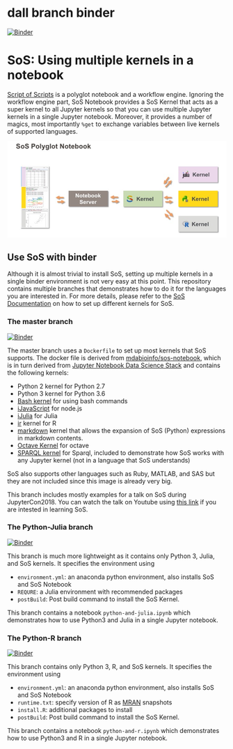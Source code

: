 # dall branch binder
[![Binder](https://mybinder.org/badge_logo.svg)](https://mybinder.org/v2/gh/ImmediateStranger/jupyter-sos_fork/dallbranch)

# SoS: Using multiple kernels in a notebook

[Script of Scripts](https://vatlab.github.io/sos-docs) is a polyglot
notebook and a workflow engine. Ignoring the workflow engine part, SoS
Notebook provides a SoS Kernel that acts as a super kernel to all Jupyter
kernels so that you can use multiple Jupyter kernels in a single Jupyter
notebook. Moreover, it provides a number of magics, most importantly `%get`
to exchange variables between live kernels of supported languages.

![sos-notebook](sos-notebook.png)

## Use SoS with binder

Although it is almost trivial to install SoS, setting up multiple kernels
in a single binder environment is not very easy at this point. This repository
contains multiple branches that demonstrates how to do it for the languages
you are interested in. For more details, please refer to the [SoS
Documentation](https://vatlab.github.io/sos-docs) on how to set up
different kernels for SoS.

### The master branch

[![Binder](http://mybinder.org/badge.svg)](https://mybinder.org/v2/gh/binder-examples/jupyter-sos/master)

The master branch uses a `Dockerfile` to set up most kernels that SoS
supports. The docker file is derived from [mdabioinfo/sos-notebook](https://hub.docker.com/r/mdabioinfo/sos-notebook/tags/), which is in turn derived from [Jupyter Notebook Data Science
Stack](https://github.com/jupyter/docker-stacks/tree/master/datascience-notebook) and contains the following kernels:

* Python 2 kernel for Python 2.7
* Python 3 kernel for Python 3.6
* [Bash kernel](https://github.com/takluyver/bash_kernel) for using bash commands
* [iJavaScript](https://github.com/n-riesco/ijavascript) for node.js
* [iJulia](https://github.com/JuliaLang/IJulia.jl) for Julia
* [ir](https://github.com/IRkernel/IRkernel) kernel for R
* [markdown](https://github.com/vatlab/markdown-kernel) kernel that allows the expansion of SoS (Python) expressions in markdown contents.
* [Octave Kernel](https://github.com/Calysto/octave_kernel) for octave
* [SPARQL kernel](https://github.com/paulovn/sparql-kernel) for Sparql, included to demonstrate how SoS works with
  any Jupyter kernel (not in a language that SoS understands)

SoS also supports other languages such as Ruby, MATLAB, and SAS but they
are not included since this image is already very big.

This branch includes mostly examples for a talk on SoS during JupyterCon2018. You can watch the talk on Youtube
using [this link](https://www.youtube.com/watch?v=U75eKosFbp8) if you are intested in learning SoS.


### The Python-Julia branch

[![Binder](http://mybinder.org/badge.svg)](https://mybinder.org/v2/gh/binder-examples/jupyter-sos/python-julia)

This branch is much more lightweight as it contains only Python 3, Julia,
and SoS kernels. It specifies the environment using

* `environment.yml`: an anaconda python environment, also installs SoS and SoS Notebook
* `REQURE`: a Julia environment with recommended packages
* `postBuild`: Post build command to install the SoS Kernel.

This branch contains a notebook `python-and-julia.ipynb` which demonstrates
how to use Python3 and Julia in a single Jupyter notebook.

### The Python-R branch

[![Binder](http://mybinder.org/badge.svg)](https://mybinder.org/v2/gh/binder-examples/jupyter-sos/python-r)

This branch contains only Python 3, R, and SoS kernels. It specifies the environment using

* `environment.yml`: an anaconda python environment, also installs SoS and SoS Notebook
* `runtime.txt`: specify version of R as [MRAN](https://mran.microsoft.com/) snapshots
* `install.R`: additional packages to install
* `postBuild`: Post build command to install the SoS Kernel.

This branch contains a notebook `python-and-r.ipynb` which demonstrates
how to use Python3 and R in a single Jupyter notebook.


